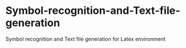 # Symbol-recognition-and-Text-file-generation
Symbol recognition and Text file generation for Latex environment
